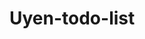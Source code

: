 # Uyen-todo-list <br>
<img height="700" scr="https://github.com/uyendinhh/Uyen-todo-list/blob/master/img/to-do-list.png" />
